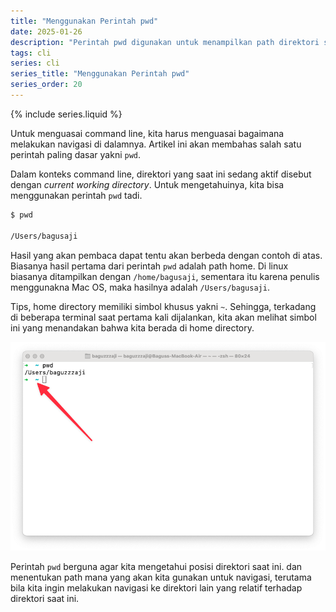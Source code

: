 ```yaml
---
title: "Menggunakan Perintah pwd"
date: 2025-01-26
description: "Perintah pwd digunakan untuk menampilkan path direktori saat ini. Perintah ini berguna agar kita mengetahui posisi direktori saat ini dan menentukan path mana yang akan kita gunakan untuk navigasi."
tags: cli
series: cli
series_title: "Menggunakan Perintah pwd"
series_order: 20
---
```


{% include series.liquid %}

Untuk menguasai command line, kita harus menguasai bagaimana melakukan navigasi di dalamnya. Artikel ini akan membahas salah satu perintah paling dasar yakni `pwd`. 

Dalam konteks command line, direktori yang saat ini sedang aktif disebut dengan *current working directory*. Untuk mengetahuinya, kita bisa menggunakan perintah `pwd` tadi. 

```bash
$ pwd

/Users/bagusaji
```

Hasil yang akan pembaca dapat tentu akan berbeda dengan contoh di atas. Biasanya hasil pertama dari perintah `pwd` adalah path home. Di linux biasanya ditampilkan dengan `/home/bagusaji`, sementara itu karena penulis menggunakna Mac OS, maka hasilnya adalah `/Users/bagusaji`.

Tips, home directory memiliki simbol khusus yakni `~`. Sehingga, terkadang di beberapa terminal saat pertama kali dijalankan, kita akan melihat simbol ini yang menandakan bahwa kita berada di home directory.

![](/assets/images/cli/pwd.png)

Perintah `pwd` berguna agar kita mengetahui posisi direktori saat ini. dan menentukan path mana yang akan kita gunakan untuk navigasi, terutama bila kita ingin melakukan navigasi ke direktori lain yang relatif terhadap direktori saat ini.

